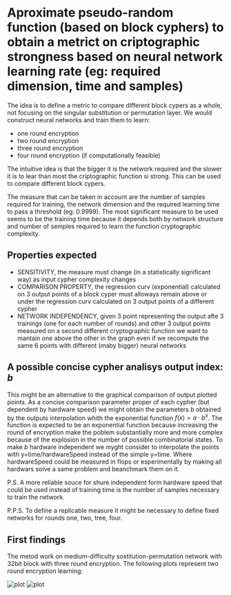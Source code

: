 # Aproximate pseudo-random function (based on block cyphers) to obtain a metrict on criptographic strongness based on neural network learning rate (eg: required dimension, time and samples)

The idea is to define a metric to compare different block cypers as a whole, not focusing on the singular substitution or permutation layer.
We would construct neural networks and train them to learn:
- one round encryption
- two round encryption
- three round encryption
- four round encryption (if computationally feasible)

The intuitive idea is that the bigger it is the network required and the slower it is to lear than most the criptographic function si strong. This can be used to compare different block cypers. 

The measure that can be taken in account are the number of samples required for training, the network dimension and the required learning time to pass a threshold (eg: 0.9999). The most significant measure to be used seems to be  the training time because it depends both by network structure and number of semples required to learn the function cryptographic complexity.


## Properties expected
- SENSITIVITY, the measure must change (in a statistically significant way) as input cypher complexity changes
- COMPARISON PROPERTY, the regression curv (exponential) calculated on 3 output points of a block cyper must alloways remain above or under the regression curv calculated on 3 output points of a different cypher
- NETWORK INDEPENDENCY, given 3 point representing the output afte 3 trainings (one for each number of rounds) and other 3 output points measured on a second different cryptographic function we want to mantain one above the other in the graph even if we recompute the same 6 points with different (maby bigger) neural networks


## A possible concise cypher analisys output index: $`b`$
This might be an alternative to the graphical comparison of output plotted points.
As a concise comparison parameter proper of each cypher (but dependent by hardware speed) we might obtain the parameters $`b`$ obtained by the outputs interpolation whith the exponential function $`f(x)=a \cdot b^x`$. The function is expected to be an exponential function because increasing the round of encryption make the poblem substantially more and more complex because of the explosion in the number of possible combinatorial states. To make  $`b`$ hardware independent we myght consider to interpolate the points with y=time/hardwareSpeed instead of the simple y=time. Where hardwareSpeed could be measured in flops or esperimentally by making all hardwars solve a same problem and beanchmark them on it. 

P.S. A more reliable souce for shure independent form hardware speed that could be used instead of training time  is the number of samples necessary to train the network.

P.P.S. To define a replicable measure it might be necessary to define fixed networks for rounds one, two, tree, four.


## First findings
The metod work on medium-difficulty sostitution-permutation network with 32bit block with three round encryption. The following plots represent two round encryption learning:

![plot](https://github.com/Davide-F5-Marincione/pseudoneural/blob/master/img/exampleImg1.jpeg) 
![plot](https://github.com/Davide-F5-Marincione/pseudoneural/blob/master/img/exampleImg2.jpeg)

